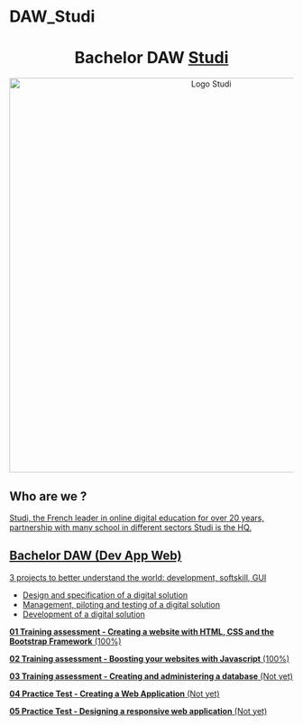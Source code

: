 # DAW_Studi

<h1 align="center">
	Bachelor DAW <a href="https://www.studi.com/en"> Studi</a>
</h1>

<p align="center">
  <img src="https://www.studyrama.com/pro/sites/default/files/articles/studi.png" alt="Logo Studi" width="700" />
</p>

## Who are we ?

<a href="https://www.studi.com/fr/formation/developpement/bachelor-developpeur-dapplication-web-0"/>
Studi, the French leader in online digital education for over 20 years, partnership with many school in different sectors Studi is the HQ.

## Bachelor DAW (Dev App Web)

3 projects to better understand the world: development, softskill, GUI
<ul>
  <li>Design and specification of a digital solution</li>
  <li>Management, piloting and testing of a digital solution</li>
  <li>Development of a digital solution</li>
</ul>

**01  Training assessment - Creating a website with HTML, CSS and the Bootstrap Framework** (100%)

**02  Training assessment - Boosting your websites with Javascript** (100%)

**03  Training assessment - Creating and administering a database** (Not yet)

**04  Practice Test - Creating a Web Application** (Not yet)

**05  Practice Test - Designing a responsive web application** (Not yet)

